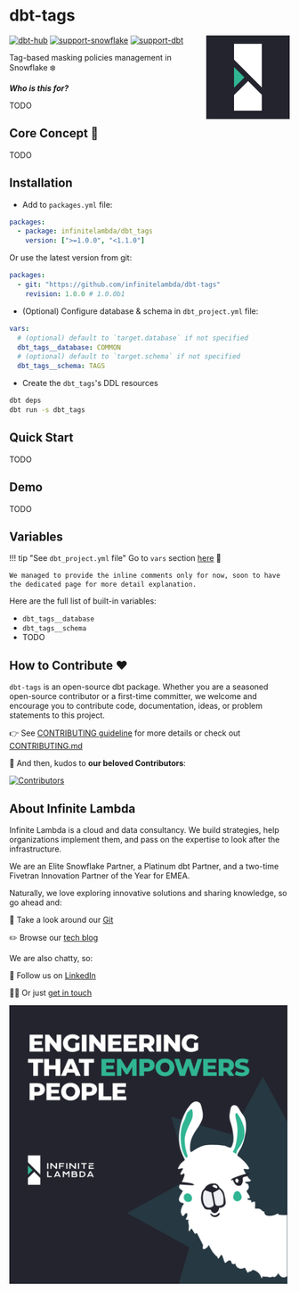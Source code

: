 <!-- markdownlint-disable no-inline-html no-alt-text ul-indent code-block-style -->
# dbt-tags

<img align="right" width="150" height="150" src="./assets/img/il-logo.png">

[![dbt-hub](https://img.shields.io/badge/Visit-dbt--hub%20↗️-FF694B?logo=dbt&logoColor=FF694B)](https://hub.getdbt.com/infinitelambda/dbt_tags?ref=infinitelambda)
[![support-snowflake](https://img.shields.io/badge/support-Snowflake-7faecd?logo=snowflake&logoColor=7faecd)](https://docs.snowflake.com?ref=infinitelambda)
[![support-dbt](https://img.shields.io/badge/support-dbt%20v1.6+-FF694B?logo=dbt&logoColor=FF694B)](https://docs.getdbt.com?ref=infinitelambda)

Tag-based masking policies management in Snowflake ❄️

**_Who is this for?_**

TODO

## Core Concept 🌟

TODO

## Installation

- Add to `packages.yml` file:

```yml
packages:
  - package: infinitelambda/dbt_tags
    version: [">=1.0.0", "<1.1.0"]
```

Or use the latest version from git:

```yml
packages:
  - git: "https://github.com/infinitelambda/dbt-tags"
    revision: 1.0.0 # 1.0.0b1
```

- (Optional) Configure database & schema in `dbt_project.yml` file:

```yml
vars:
  # (optional) default to `target.database` if not specified
  dbt_tags__database: COMMON
  # (optional) default to `target.schema` if not specified
  dbt_tags__schema: TAGS
```

- Create the `dbt_tags`'s DDL resources

```bash
dbt deps
dbt run -s dbt_tags
```

## Quick Start

TODO

## Demo

TODO

## Variables

!!! tip "See `dbt_project.yml` file"
    Go to `vars` section [here](https://github.com/infinitelambda/dbt-tags/blob/main/dbt_project.yml#L12) 🏃

    We managed to provide the inline comments only for now, soon to have the dedicated page for more detail explanation.

Here are the full list of built-in variables:

- `dbt_tags__database`
- `dbt_tags__schema`
- TODO

## How to Contribute ❤️

`dbt-tags` is an open-source dbt package. Whether you are a seasoned open-source contributor or a first-time committer, we welcome and encourage you to contribute code, documentation, ideas, or problem statements to this project.

👉 See [CONTRIBUTING guideline](https://dbt-tags.iflambda.com/latest/nav/dev/contributing.html) for more details or check out [CONTRIBUTING.md](https://github.com/infinitelambda/dbt-tags/tree/main/CONTRIBUTING.md)

🌟 And then, kudos to **our beloved Contributors**:

<a href="https://github.com/infinitelambda/dbt-tags/graphs/contributors">
  <img src="https://contrib.rocks/image?repo=infinitelambda/dbt-tags" alt="Contributors" />
</a>

## About Infinite Lambda

Infinite Lambda is a cloud and data consultancy. We build strategies, help organizations implement them, and pass on the expertise to look after the infrastructure.

We are an Elite Snowflake Partner, a Platinum dbt Partner, and a two-time Fivetran Innovation Partner of the Year for EMEA.

Naturally, we love exploring innovative solutions and sharing knowledge, so go ahead and:

🔧 Take a look around our [Git](https://github.com/infinitelambda)

✏️ Browse our [tech blog](https://infinitelambda.com/category/tech-blog/)

We are also chatty, so:

👀 Follow us on [LinkedIn](https://www.linkedin.com/company/infinite-lambda/)

👋🏼 Or just [get in touch](https://infinitelambda.com/contacts/)

[<img src="https://raw.githubusercontent.com/infinitelambda/cdn/1.0.0/general/images/GitHub-About-Section-1080x1080.png" alt="About IL" width="500">](https://infinitelambda.com/)
